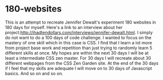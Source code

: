 # 180-websites

This is an attempt to recreate Jennifer Dewalt's experiment 180 websites in 180 days for myself. Here's a link to an interview about 
her project:http://ihadtendollars.com/interviews/jennifer-dewalt.html. I simply do not want to do a 100 days of code challenge. I wanted
to focus on the mastery of one skill which in this case is CSS. I find that I learn a lot more from project base work and repetition
than just trying to randomly learn 5 different skills at once. My hopes are within the next 30 days I will be at least a intermediate 
CSS zen master. For 30 days I will recreate about 30 different webpages from the CSS Zen Garden site. At the end of the 30 days 
if I feel that my skills are adequate I will move on to 30 days of Javascript basics. And so on and so on.

